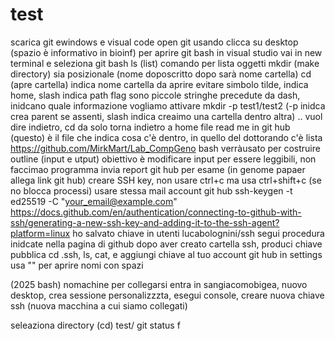 # test
scarica git ewindows e visual code
open git usando clicca su desktop (spazio è informativo in bioinf)
per aprire git bash in visual studio vai in new terminal e seleziona git bash
ls (list) comando per lista oggetti
mkdir (make directory) sia posizionale (nome doposcritto dopo sarà nome cartella)
cd (apre cartella) indica nome cartella da aprire
evitare simbolo tilde, indica home, slash indica path
 flag sono piccole stringhe precedute da dash, inidcano quale informazione vogliamo attivare
 mkdir -p test1/test2 (-p inidca crea parent se assenti, slash indica creaimo una cartella dentro altra)
 .. vuol dire indietro, cd da solo torna indietro a home
file read me in git hub (questo) è il file che indica cosa c'è dentro, in quello del dottorando c'è lista https://github.com/MirkMart/Lab_CompGeno
bash verràusato per costruire outline (input e utput) obiettivo è modificare input per essere leggibili, non faccimao programma
invia report git hub per esame (in genome papaer allega link git hub)
creare SSH key, non usare ctrl+c ma usa ctrl+shift+c (se no blocca processi) usare stessa mail account git hub ssh-keygen -t ed25519 -C "your_email@example.com"
https://docs.github.com/en/authentication/connecting-to-github-with-ssh/generating-a-new-ssh-key-and-adding-it-to-the-ssh-agent?platform=linux
ho salvato chiave in utenti lucabolognini/ssh
segui procedura inidcate nella pagina di github
dopo aver creato cartella ssh, produci chiave pubblica  cd .ssh, ls, cat, e aggiungi chiave al tuo account git hub in settings
usa "" per aprire nomi con spazi

(2025 bash) nomachine per collegarsi 
entra in sangiacomobigea, nuovo desktop, crea sessione personalizzzta, esegui console,
creare nuova chiave ssh (nuova macchina a cui siamo collegati)

seleaziona directory (cd) test/
git status
f
